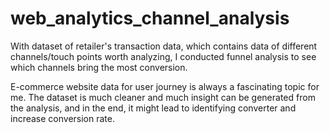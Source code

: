 # web_analytics_channel_analysis

With dataset of retailer's transaction data, which contains data of different channels/touch points worth analyzing, I conducted funnel analysis to see which channels bring the most conversion.

E-commerce website data for user journey is always a fascinating topic for me. The dataset is much cleaner and much insight can be generated from the analysis, and in the end, it might lead to identifying converter and increase conversion rate.
